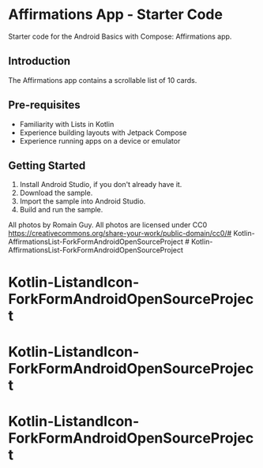 Affirmations App - Starter Code
================================

Starter code for the Android Basics with Compose: Affirmations app.


Introduction
------------
The Affirmations app contains a scrollable list of 10 cards.


Pre-requisites
--------------
* Familiarity with Lists in Kotlin
* Experience building layouts with Jetpack Compose
* Experience running apps on a device or emulator


Getting Started
---------------
1. Install Android Studio, if you don't already have it.
2. Download the sample.
3. Import the sample into Android Studio.
4. Build and run the sample.

All photos by Romain Guy. All photos are licensed under CC0 https://creativecommons.org/share-your-work/public-domain/cc0/#   K o t l i n - A f f i r m a t i o n s L i s t - F o r k F o r m A n d r o i d O p e n S o u r c e P r o j e c t  
 # Kotlin-AffirmationsList-ForkFormAndroidOpenSourceProject
# Kotlin-ListandIcon-ForkFormAndroidOpenSourceProject
# Kotlin-ListandIcon-ForkFormAndroidOpenSourceProject
# Kotlin-ListandIcon-ForkFormAndroidOpenSourceProject
